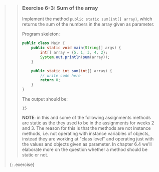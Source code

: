 >> ### Exercise 6-3: Sum of the array
>>
>> Implement the method `public static sum(int[] array)`, which returns the sum of the numbers in the array given as parameter.
>>
>> Program skeleton:
>>
>> ```java
>> public class Main {
>>     public static void main(String[] args) {
>>         int[] array = {5, 1, 3, 4, 2};
>>         System.out.println(sum(array));
>>     }
>>
>>     public static int sum(int[] array) {
>>         // write code here
>>         return 0;
>>     }
>> }
>> ```
>>
>> The output should be:
>>
>> ```output
>> 15
>> ```
>>
>> **NOTE**: in this and some of the following assignments methods are static as the they used to be in the assignments for weeks 2 and 3. The reason for this is that the methods are not instance methods, i.e. not operating with instance variables of objects, instead they are working at "class level" and operating just with the values and objects given as parameter. In chapter 6.4 we'll elaborate more on the question whether a method should be static or not.
>>
>{: .exercise}